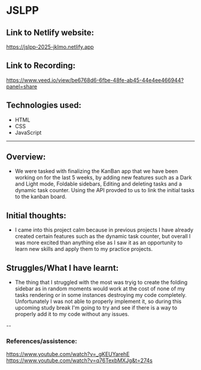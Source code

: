 # JSLPP
## Link to Netlify website:
https://jslpp-2025-jklmo.netlify.app
## Link to Recording:
https://www.veed.io/view/be6768d6-6fbe-48fe-ab45-44e4ee466944?panel=share
## Technologies used:
* HTML
* CSS
* JavaScript
---

## Overview:
* We were tasked with finalizing the KanBan app that we have been working on for the last 5
weeks, by adding new features such as a Dark and Light mode, Foldable sidebars, Editing and 
deleting tasks and a dynamic task counter. Using the API provded to us to link the initial
 tasks to the kanban board.

## Initial thoughts:
* I came into this project calm because in previous projects I have already created certain 
features such as the dynamic task counter, but overall I was more excited than anything else
as I saw it as an opportunity to learn new skills and apply them to my practice projects.

## Struggles/What I have learnt:
* The thing that I struggled with the most was tryig to create the folding sidebar
as in random moments would work at the cost of none of my tasks rendering or in some
instances destroying my code completely. Unfortunately I was not able to properly
implement it, so during this upcoming study break I'm going to try and see if there is
a way to properly add it to my code without any issues.

--

### References/assistence:
https://www.youtube.com/watch?v=_gKEUYarehE
https://www.youtube.com/watch?v=q76TexbMXJg&t=274s
